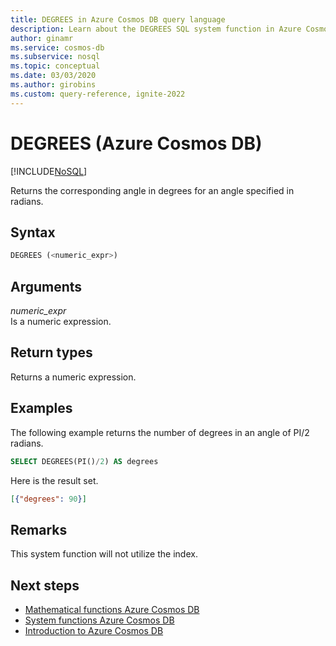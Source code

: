 ```yaml
---
title: DEGREES in Azure Cosmos DB query language
description: Learn about the DEGREES SQL system function in Azure Cosmos DB to return the corresponding angle in degrees for an angle specified in radians
author: ginamr
ms.service: cosmos-db
ms.subservice: nosql
ms.topic: conceptual
ms.date: 03/03/2020
ms.author: girobins
ms.custom: query-reference, ignite-2022
---
```

# DEGREES (Azure Cosmos DB)
[!INCLUDE[NoSQL](../../includes/appliesto-nosql.md)]

 Returns the corresponding angle in degrees for an angle specified in radians.  
  
## Syntax
  
```sql
DEGREES (<numeric_expr>)  
```  
  
## Arguments
  
*numeric_expr*  
   Is a numeric expression.  
  
## Return types
  
  Returns a numeric expression.  
  
## Examples
  
  The following example returns the number of degrees in an angle of PI/2 radians.  
  
```sql
SELECT DEGREES(PI()/2) AS degrees  
```  
  
 Here is the result set.  
  
```json
[{"degrees": 90}]  
```  

## Remarks

This system function will not utilize the index.

## Next steps

- [Mathematical functions Azure Cosmos DB](mathematical-functions.md)
- [System functions Azure Cosmos DB](system-functions.yml)
- [Introduction to Azure Cosmos DB](../../introduction.md)
